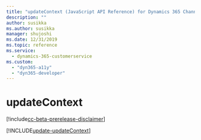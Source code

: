 ```yaml
---
title: "updateContext (JavaScript API Reference) for Dynamics 365 Channel Integration Framework version 1.0 | MicrosoftDocs"
description: ""
author: susikka
ms.author: susikka
manager: shujoshi
ms.date: 12/31/2019
ms.topic: reference
ms.service: 
  - dynamics-365-customerservice
ms.custom: 
  - "dyn365-a11y"
  - "dyn365-developer"
---
```

# updateContext

[!include[cc-beta-prerelease-disclaimer](../../../../includes/cc-beta-prerelease-disclaimer.md)]

[!INCLUDE[update-updateContext](../../shared/token-updateContext.md)]